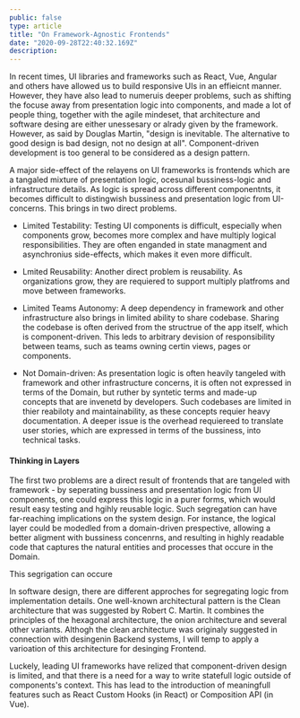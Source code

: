 ```yaml
---
public: false
type: article
title: "On Framework-Agnostic Frontends"
date: "2020-09-28T22:40:32.169Z"
description: 
---
```


In recent times, UI libraries and frameworks such as React, Vue, Angular and others have allowed us to build responsive UIs in an effieicnt manner. However, they have also lead to numeruis deeper problems, such as shifting the focuse away from presentation logic into components, and made a lot of people thing, together with the agile mindeset, that architecture and software desing are either unessesary or alrady given by the framework. However, as said by Douglas Martin, "design is inevitable. The alternative to good design is bad design, not no design at all". Component-driven development is too general to be considered as a design pattern.

A major side-effect of the relayens on UI frameworks is frontends which are a tangaled mixture of presentation logic, ocesunal bussiness-logic and infrastructure details. As logic is spread across different componentnts, it becomes difficult to distingwish bussiness and presentation logic from UI-concerns. This brings in two direct problems. 

- Limited Testability: Testing UI components is difficult, especially when components grow, becomes more complex and have multiply logical responsibilities. They are often enganded in state managment and asynchronius side-effects, which makes it even more difficult. 

- Lmited Reusability: Another direct problem is reusability. As organizations grow, they are requiered to support multiply platfroms and move between frameworks.

- Limited Teams Autonomy: A deep dependency in framework and other infrastructure also brings in limited ability to share codebase. Sharing the codebase is often derived from the structrue of the app itself, which is component-driven. This leds to arbitrary devision of responsibility between teams, such as teams owning certin views, pages or components.

- Not Domain-driven: As presentation logic is often heavily tangeled with framework and other infrastructure concerns, it is often not expressed in terms of the Domain, but ruther by syntetic terms and made-up concepts that are invenetd by developers. Such codebases are limited in thier reabiloty and  maintainability, as these concepts requier heavy documentation. A deeper issue is the overhead requiereed to translate user stories, which are expressed in terms of the bussiness, into technical tasks. 


#### Thinking in Layers

The first two problems are a direct result of frontends that are tangeled with framework - by seperating bussiness and presentation logic from UI components, one could express this logic in a purer forms, which would result easy testing and hgihly reusable logic. Such segregation can have far-reaching implications on the system design. For instance, the logical layer could be modedled from a domain-driven prespective, allowing a better aligment with bussiness concenrns, and resulting in highly readable code that captures the natural entities and processes that occure in the Domain. 

This segrigation can occure 





In software design, there are different approches for segregating logic from implementation details. One well-known architectural pattern is the Clean architecture that was suggested by Robert C. Martin. It combines the principles of the hexagonal architecture, the onion architecture and several other variants. Althogh the clean architecture was originaly suggested in connection with desingenin Backend systems, I will temp to apply a varioation of this architecture for desinging Frontend. 


Luckely, leading UI frameworks have relized that component-driven design is limited, and that there is a need for a way to write statefull logic outside of components's context. This has lead to the introduction of meaningfull features such as React Custom Hooks (in React) or Composition API (in Vue). 